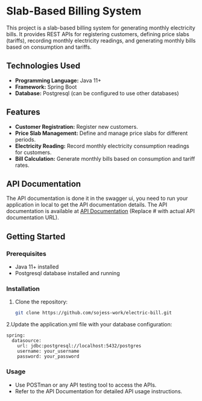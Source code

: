 # Slab-Based Billing System

This project is a slab-based billing system for generating monthly electricity bills. It provides REST APIs for registering customers, defining price slabs (tariffs), recording monthly electricity readings, and generating monthly bills based on consumption and tariffs.

## Technologies Used

- **Programming Language:** Java 11+
- **Framework:** Spring Boot
- **Database:** Postgresql (can be configured to use other databases)

## Features

- **Customer Registration:** Register new customers.
- **Price Slab Management:** Define and manage price slabs for different periods.
- **Electricity Reading:** Record monthly electricity consumption readings for customers.
- **Bill Calculation:** Generate monthly bills based on consumption and tariff rates.

## API Documentation
The API documentation is done it in the swagger ui, you need to run your application in local to get the API documentation details.
The API documentation is available at [API Documentation](http://localhost:8088/swagger-ui/index.html) (Replace # with actual API documentation URL).

## Getting Started

### Prerequisites

- Java 11+ installed
- Postgresql database installed and running

### Installation

1. Clone the repository:

   ```sh
   git clone https://github.com/sojess-work/electric-bill.git

2.Update the application.yml file with your database configuration:

    spring:
      datasource:
        url: jdbc:postgresql://localhost:5432/postgres
        username: your_username
        password: your_password

### Usage

- Use POSTman or any API testing tool to access the APIs.
- Refer to the API Documentation for detailed API usage instructions.

